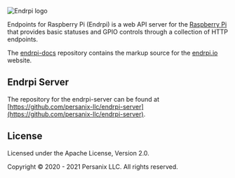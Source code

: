 ![Endrpi logo](https://assets.persanix.com/endrpi/logo-padded/logo-padded.svg)

Endpoints for Raspberry Pi (Endrpi) is a web API server for the [Raspberry Pi](https://raspberrypi.org)
that provides basic statuses and GPIO controls through a collection of HTTP endpoints.

The [endrpi-docs](https://github.com/persanix-llc/endrpi-docs) repository contains the markup source for the
[endrpi.io](https://endrpi.io) website.

## Endrpi Server

The repository for the endrpi-server can be found at 
[https://github.com/persanix-llc/endrpi-server](https://github.com/persanix-llc/endrpi-server).


## License

Licensed under the Apache License, Version 2.0.

Copyright &copy; 2020 - 2021 Persanix LLC. All rights reserved.